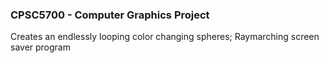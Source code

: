 ### CPSC5700 - Computer Graphics Project
Creates an endlessly looping color changing spheres;
Raymarching screen saver program
